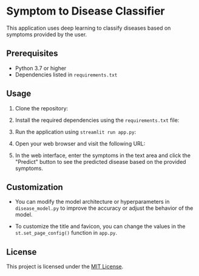 # Symptom to Disease Classifier

This application uses deep learning to classify diseases based on symptoms provided by the user.

## Prerequisites

- Python 3.7 or higher
- Dependencies listed in `requirements.txt`

## Usage

1. Clone the repository:

2. Install the required dependencies using the `requirements.txt` file:


3. Run the application using `streamlit run app.py`:


4. Open your web browser and visit the following URL:


5. In the web interface, enter the symptoms in the text area and click the "Predict" button to see the predicted disease based on the provided symptoms.

## Customization

- You can modify the model architecture or hyperparameters in `disease_model.py` to improve the accuracy or adjust the behavior of the model.

- To customize the title and favicon, you can change the values in the `st.set_page_config()` function in `app.py`.

## License

This project is licensed under the [MIT License](LICENSE).

